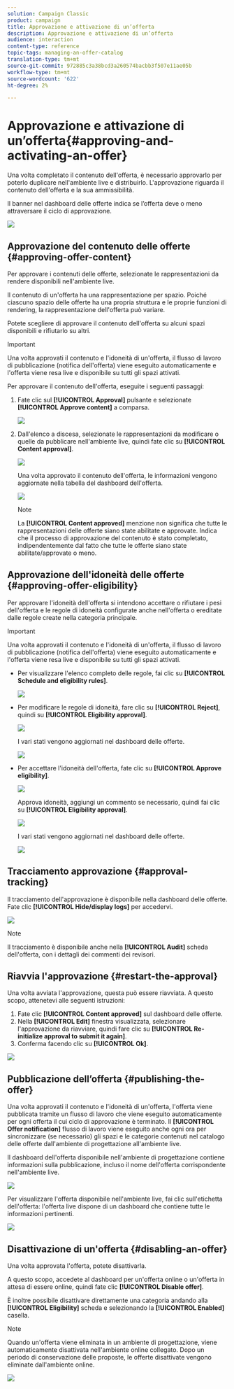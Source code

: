 ```yaml
---
solution: Campaign Classic
product: campaign
title: Approvazione e attivazione di un’offerta
description: Approvazione e attivazione di un’offerta
audience: interaction
content-type: reference
topic-tags: managing-an-offer-catalog
translation-type: tm+mt
source-git-commit: 972885c3a38bcd3a260574bacbb3f507e11ae05b
workflow-type: tm+mt
source-wordcount: '622'
ht-degree: 2%

---
```



# Approvazione e attivazione di un’offerta{#approving-and-activating-an-offer}

Una volta completato il contenuto dell&#39;offerta, è necessario approvarlo per poterlo duplicare nell&#39;ambiente live e distribuirlo. L&#39;approvazione riguarda il contenuto dell&#39;offerta e la sua ammissibilità.

Il banner nel dashboard delle offerte indica se l’offerta deve o meno attraversare il ciclo di approvazione.

![](assets/offer_validate_001.png)

## Approvazione del contenuto delle offerte {#approving-offer-content}

Per approvare i contenuti delle offerte, selezionate le rappresentazioni da rendere disponibili nell&#39;ambiente live.

Il contenuto di un&#39;offerta ha una rappresentazione per spazio. Poiché ciascuno spazio delle offerte ha una propria struttura e le proprie funzioni di rendering, la rappresentazione dell&#39;offerta può variare.

Potete scegliere di approvare il contenuto dell&#39;offerta su alcuni spazi disponibili e rifiutarlo su altri.

>[!IMPORTANT]
>
>Una volta approvati il contenuto e l&#39;idoneità di un&#39;offerta, il flusso di lavoro di pubblicazione (notifica dell&#39;offerta) viene eseguito automaticamente e l&#39;offerta viene resa live e disponibile su tutti gli spazi attivati.

Per approvare il contenuto dell&#39;offerta, eseguite i seguenti passaggi:

1. Fate clic sul **[!UICONTROL Approval]** pulsante e selezionate **[!UICONTROL Approve content]** a comparsa.

   ![](assets/offer_validate_002.png)

1. Dall&#39;elenco a discesa, selezionate le rappresentazioni da modificare o quelle da pubblicare nell&#39;ambiente live, quindi fate clic su **[!UICONTROL Content approval]**.

   ![](assets/offer_validate_003.png)

   Una volta approvato il contenuto dell&#39;offerta, le informazioni vengono aggiornate nella tabella del dashboard dell&#39;offerta.

   ![](assets/offer_validate_004.png)

   >[!NOTE]
   >
   >La **[!UICONTROL Content approved]** menzione non significa che tutte le rappresentazioni delle offerte siano state abilitate e approvate. Indica che il processo di approvazione del contenuto è stato completato, indipendentemente dal fatto che tutte le offerte siano state abilitate/approvate o meno.

## Approvazione dell&#39;idoneità delle offerte {#approving-offer-eligibility}

Per approvare l&#39;idoneità dell&#39;offerta si intendono accettare o rifiutare i pesi dell&#39;offerta e le regole di idoneità configurate anche nell&#39;offerta o ereditate dalle regole create nella categoria principale.

>[!IMPORTANT]
>
>Una volta approvati il contenuto e l&#39;idoneità di un&#39;offerta, il flusso di lavoro di pubblicazione (notifica dell&#39;offerta) viene eseguito automaticamente e l&#39;offerta viene resa live e disponibile su tutti gli spazi attivati.

* Per visualizzare l&#39;elenco completo delle regole, fai clic su **[!UICONTROL Schedule and eligibility rules]**.

   ![](assets/offer_validate_005.png)

* Per modificare le regole di idoneità, fare clic su **[!UICONTROL Reject]**, quindi su **[!UICONTROL Eligibility approval]**.

   ![](assets/offer_validate_007.png)

   I vari stati vengono aggiornati nel dashboard delle offerte.

   ![](assets/offer_validate_006.png)

* Per accettare l&#39;idoneità dell&#39;offerta, fate clic su **[!UICONTROL Approve eligibility]**.

   ![](assets/offer_validate_008.png)

   Approva idoneità, aggiungi un commento se necessario, quindi fai clic su **[!UICONTROL Eligibility approval]**.

   ![](assets/offer_validate_009.png)

   I vari stati vengono aggiornati nel dashboard delle offerte.

   ![](assets/offer_validate_010.png)

## Tracciamento approvazione {#approval-tracking}

Il tracciamento dell&#39;approvazione è disponibile nella dashboard delle offerte. Fate clic **[!UICONTROL Hide/display logs]** per accedervi.

![](assets/offer_validate_012.png)

>[!NOTE]
>
>Il tracciamento è disponibile anche nella **[!UICONTROL Audit]** scheda dell&#39;offerta, con i dettagli dei commenti dei revisori.

## Riavvia l&#39;approvazione {#restart-the-approval}

Una volta avviata l&#39;approvazione, questa può essere riavviata. A questo scopo, attenetevi alle seguenti istruzioni:

1. Fate clic **[!UICONTROL Content approved]** sul dashboard delle offerte.
1. Nella **[!UICONTROL Edit]** finestra visualizzata, selezionare l&#39;approvazione da riavviare, quindi fare clic su **[!UICONTROL Re-initialize approval to submit it again]**.
1. Conferma facendo clic su **[!UICONTROL Ok]**.

![](assets/offer_validate_013.png)

## Pubblicazione dell’offerta {#publishing-the-offer}

Una volta approvati il contenuto e l&#39;idoneità di un&#39;offerta, l&#39;offerta viene pubblicata tramite un flusso di lavoro che viene eseguito automaticamente per ogni offerta il cui ciclo di approvazione è terminato. Il **[!UICONTROL Offer notification]** flusso di lavoro viene eseguito anche ogni ora per sincronizzare (se necessario) gli spazi e le categorie contenuti nel catalogo delle offerte dall&#39;ambiente di progettazione all&#39;ambiente live.

Il dashboard dell&#39;offerta disponibile nell&#39;ambiente di progettazione contiene informazioni sulla pubblicazione, incluso il nome dell&#39;offerta corrispondente nell&#39;ambiente live.

![](assets/offer_golive_001.png)

Per visualizzare l&#39;offerta disponibile nell&#39;ambiente live, fai clic sull&#39;etichetta dell&#39;offerta: l&#39;offerta live dispone di un dashboard che contiene tutte le informazioni pertinenti.

![](assets/offer_golive_002.png)

## Disattivazione di un&#39;offerta {#disabling-an-offer}

Una volta approvata l&#39;offerta, potete disattivarla.

A questo scopo, accedete al dashboard per un&#39;offerta online o un&#39;offerta in attesa di essere online, quindi fate clic **[!UICONTROL Disable offer]**.

È inoltre possibile disattivare direttamente una categoria andando alla **[!UICONTROL Eligibility]** scheda e selezionando la **[!UICONTROL Enabled]** casella.

>[!NOTE]
>
>Quando un&#39;offerta viene eliminata in un ambiente di progettazione, viene automaticamente disattivata nell&#39;ambiente online collegato. Dopo un periodo di conservazione delle proposte, le offerte disattivate vengono eliminate dall&#39;ambiente online.

![](assets/offer_preview_deactivate.png)

